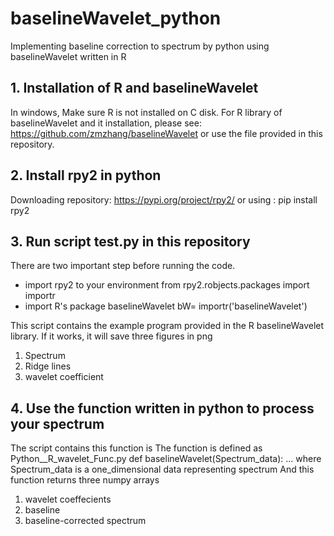 # baselineWavelet_python
Implementing baseline correction to spectrum by python using baselineWavelet written in R
## 1. Installation of R and baselineWavelet
In windows, Make sure R is not installed on C disk.
For R library of baselineWavelet and it installation, please see: https://github.com/zmzhang/baselineWavelet
or use the file provided in this repository.
## 2. Install rpy2 in python
Downloading repository: https://pypi.org/project/rpy2/
or using : pip install rpy2
## 3. Run script test.py in this repository
There are two important step before running the code.
* import rpy2 to your environment
from rpy2.robjects.packages import importr
* import R's package baselineWavelet
bW= importr('baselineWavelet')

This script contains the example program provided in the R baselineWavelet library.
If it works, it will save three figures in png 
1. Spectrum
2. Ridge lines
3. wavelet coefficient
## 4. Use the function written in python to process your spectrum
The script contains this function is 
The function is defined as Python__R_wavelet_Func.py
def baselineWavelet(Spectrum_data):
...
where Spectrum_data is a one_dimensional data representing spectrum
And this function returns three numpy arrays
1. wavelet coeffecients
2. baseline
3. baseline-corrected spectrum


